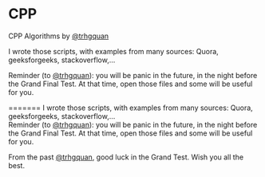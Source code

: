 # CPP
CPP Algorithms by [@trhgquan](https://github.com/trhgquan)

I wrote those scripts, with examples from many sources: Quora, geeksforgeeks, stackoverflow,...

Reminder (to [@trhgquan](https://github.com/trhgquan)): you will be panic in the future, in the night before the Grand Final Test. At that time, open those files and some will be useful for you.

=======
I wrote those scripts, with examples from many sources: Quora, geeksforgeeks, stackoverflow,...  
Reminder (to [@trhgquan](https://github.com/trhgquan)): you will be panic in the future, in the night before the Grand Final Test. At that time, open those files and some will be useful for you.  

From the past [@trhgquan](https://github.com/trhgquan), good luck in the Grand Test. Wish you all the best.
